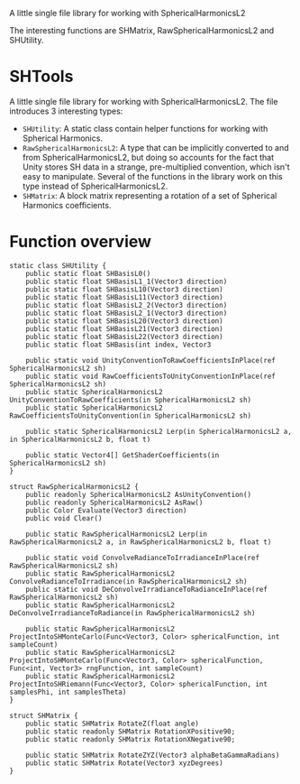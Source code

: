 A little single file library for working with SphericalHarmonicsL2

The interesting functions are SHMatrix, RawSphericalHarmonicsL2 and SHUtility.

# SHTools
A little single file library for working with SphericalHarmonicsL2. The file introduces 3 interesting types:
- `SHUtility`: A static class contain helper functions for working with Spherical Harmonics.
- `RawSphericalHarmonicsL2`: A type that can be implicitly converted to and from SphericalHarmonicsL2, but doing so accounts for the fact that Unity stores SH data in a strange, pre-multiplied convention, which isn't easy to manipulate. Several of the functions in the library work on this type instead of SphericalHarmonicsL2.
- `SHMatrix`: A block matrix representing a rotation of a set of Spherical Harmonics coefficients.

# Function overview

```
static class SHUtility {
    public static float SHBasisL0()
    public static float SHBasisL1_1(Vector3 direction)
    public static float SHBasisL10(Vector3 direction)
    public static float SHBasisL11(Vector3 direction)
    public static float SHBasisL2_2(Vector3 direction)
    public static float SHBasisL2_1(Vector3 direction)
    public static float SHBasisL20(Vector3 direction)
    public static float SHBasisL21(Vector3 direction)
    public static float SHBasisL22(Vector3 direction)
    public static float SHBasis(int index, Vector3 
    
    public static void UnityConventionToRawCoefficientsInPlace(ref SphericalHarmonicsL2 sh)
    public static void RawCoefficientsToUnityConventionInPlace(ref SphericalHarmonicsL2 sh)
    public static SphericalHarmonicsL2 UnityConventionToRawCoefficients(in SphericalHarmonicsL2 sh)
    public static SphericalHarmonicsL2 RawCoefficientsToUnityConvention(in SphericalHarmonicsL2 sh)
    
    public static SphericalHarmonicsL2 Lerp(in SphericalHarmonicsL2 a, in SphericalHarmonicsL2 b, float t)
    
    public static Vector4[] GetShaderCoefficients(in SphericalHarmonicsL2 sh)
}

struct RawSphericalHarmonicsL2 {
    public readonly SphericalHarmonicsL2 AsUnityConvention()
    public readonly SphericalHarmonicsL2 AsRaw()
    public Color Evaluate(Vector3 direction)
    public void Clear()

    public static RawSphericalHarmonicsL2 Lerp(in RawSphericalHarmonicsL2 a, in RawSphericalHarmonicsL2 b, float t)

    public static void ConvolveRadianceToIrradianceInPlace(ref RawSphericalHarmonicsL2 sh)
    public static RawSphericalHarmonicsL2 ConvolveRadianceToIrradiance(in RawSphericalHarmonicsL2 sh)
    public static void DeConvolveIrradianceToRadianceInPlace(ref RawSphericalHarmonicsL2 sh)
    public static RawSphericalHarmonicsL2 DeConvolveIrradianceToRadiance(in RawSphericalHarmonicsL2 sh)

    public static RawSphericalHarmonicsL2 ProjectIntoSHMonteCarlo(Func<Vector3, Color> sphericalFunction, int sampleCount)
    public static RawSphericalHarmonicsL2 ProjectIntoSHMonteCarlo(Func<Vector3, Color> sphericalFunction, Func<int, Vector3> rngFunction, int sampleCount)
    public static RawSphericalHarmonicsL2 ProjectIntoSHRiemann(Func<Vector3, Color> sphericalFunction, int samplesPhi, int samplesTheta)
}

struct SHMatrix {
    public static SHMatrix RotateZ(float angle)
    public static readonly SHMatrix RotationXPositive90;
    public static readonly SHMatrix RotationXNegative90;

    public static SHMatrix RotateZYZ(Vector3 alphaBetaGammaRadians)
    public static SHMatrix Rotate(Vector3 xyzDegrees)
}
```
